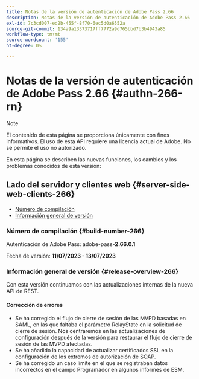 ```yaml
---
title: Notas de la versión de autenticación de Adobe Pass 2.66
description: Notas de la versión de autenticación de Adobe Pass 2.66
exl-id: 7c3cd007-ed2b-455f-8f70-6ec5d0a6552a
source-git-commit: 134a9a13373717ff7772a9d765bbd7b3b4943a85
workflow-type: tm+mt
source-wordcount: '155'
ht-degree: 0%

---
```


# Notas de la versión de autenticación de Adobe Pass 2.66 {#authn-266-rn}

>[!NOTE]
>
>El contenido de esta página se proporciona únicamente con fines informativos. El uso de esta API requiere una licencia actual de Adobe. No se permite el uso no autorizado.

En esta página se describen las nuevas funciones, los cambios y los problemas conocidos de esta versión:

## Lado del servidor y clientes web {#server-side-web-clients-266}

* [Número de compilación](#build-number-266)
* [Información general de versión](#release-overview-266)

### Número de compilación {#build-number-266}

Autenticación de Adobe Pass: adobe-pass-**2.66.0.1**

Fecha de versión: **11/07/2023 - 13/07/2023**

### Información general de versión {#release-overview-266}

Con esta versión continuamos con las actualizaciones internas de la nueva API de REST.

#### Corrección de errores

* Se ha corregido el flujo de cierre de sesión de las MVPD basadas en SAML, en las que faltaba el parámetro RelayState en la solicitud de cierre de sesión. Nos centraremos en las actualizaciones de configuración después de la versión para restaurar el flujo de cierre de sesión de las MVPD afectadas.
* Se ha añadido la capacidad de actualizar certificados SSL en la configuración de los extremos de autorización de SOAP.
* Se ha corregido un caso límite en el que se registraban datos incorrectos en el campo Programador en algunos informes de ESM.
